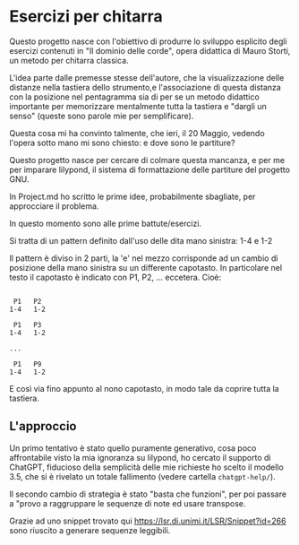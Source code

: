 # Esercizi per chitarra

Questo progetto nasce con l'obiettivo di produrre lo sviluppo esplicito degli esercizi contenuti in "Il dominio delle corde", opera didattica di Mauro Storti, un metodo per chitarra classica.

L'idea parte dalle premesse stesse dell'autore, che la visualizzazione delle distanze nella tastiera dello strumento,e l'associazione di questa distanza con la posizione nel pentagramma sia di per se un metodo didattico importante per memorizzare mentalmente tutta la tastiera e "dargli un senso" (queste sono parole mie per semplificare).

Questa cosa mi ha convinto talmente, che ieri, il 20 Maggio, vedendo l'opera sotto mano mi sono chiesto: e dove sono le partiture?

Questo progetto nasce per cercare di colmare questa mancanza, e per me per imparare lilypond, il sistema di formattazione delle partiture del progetto GNU.

In Project.md ho scritto le prime idee, probabilmente sbagliate, per approcciare il problema.

In questo momento sono alle prime battute/esercizi.

Si tratta di un pattern definito dall'uso delle dita mano sinistra: 1-4 e 1-2

Il pattern è diviso in 2 parti, la 'e' nel mezzo corrisponde ad un cambio di posizione della mano sinistra su un differente capotasto.
In particolare nel testo il capotasto è indicato con P1, P2, ... eccetera. Cioè:

```text

 P1   P2
1-4   1-2

 P1   P3
1-4   1-2

...

 P1   P9
1-4   1-2

```

E così via fino appunto al nono capotasto, in modo tale da coprire tutta la tastiera.

## L'approccio

Un primo tentativo è stato quello puramente generativo, cosa poco affrontabile visto la mia ignoranza su lilypond, ho cercato il supporto di ChatGPT, fiducioso della semplicità delle mie richieste ho scelto il modello 3.5, che si è rivelato un totale fallimento (vedere cartella `chatgpt-help/`).

Il secondo cambio di strategia è stato "basta che funzioni", per poi passare a "provo a raggruppare le sequenze di note ed usare transpose.

Grazie ad uno snippet trovato qui <https://lsr.di.unimi.it/LSR/Snippet?id=266> sono riuscito a generare sequenze leggibili.


